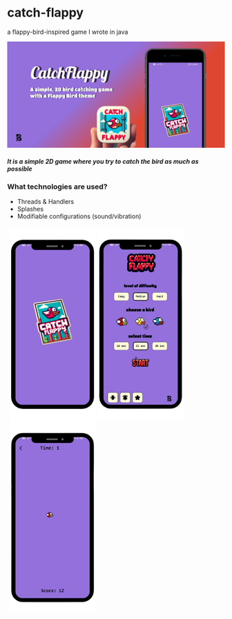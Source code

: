 # catch-flappy

a flappy-bird-inspired game I wrote in java

![asd](https://github.com/bugrahankaramollaoglu/catch-flappy/blob/main/graphics/catch_flappy_header.png)

##### It is a simple 2D game where you try to catch the bird as much as possible

### What technologies are used?
* Threads & Handlers
* Splashes
* Modifiable configurations (sound/vibration)

<div style="display: flex;">
  <div style="flex: 50%; padding: 5px;">
    <img src="https://github.com/bugrahankaramollaoglu/catch-flappy/blob/main/graphics/11.png" width="200" />
    <img src="https://github.com/bugrahankaramollaoglu/catch-flappy/blob/main/graphics/2.png" width="200" />
    <img src="https://github.com/bugrahankaramollaoglu/catch-flappy/blob/main/graphics/3.png" width="200" />

</div>

